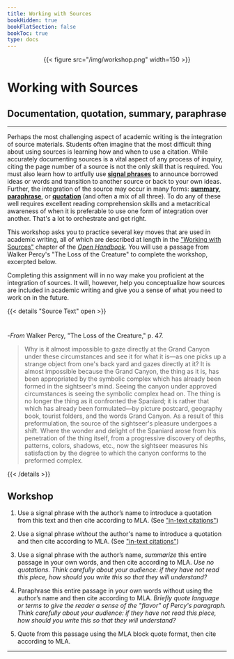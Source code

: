 ```yaml
---
title: Working with Sources
bookHidden: true
bookFlatSection: false
bookToc: true
type: docs
---
```


<div style="text-align:center">{{< figure src="/img/workshop.png" width=150 >}}</div>

# Working with Sources

## Documentation, quotation, summary, paraphrase

---

Perhaps the most challenging aspect of academic writing is the integration of source materials. Students often imagine that the most difficult thing about using sources is learning how and when to use a citation. While accurately documenting sources is a vital aspect of any process of inquiry, citing the page number of a source is not the only skill that is required. You must also learn how to artfully use [**signal phrases**](/resources/open-handbook/chapter-8) to announce borrowed ideas or words and transition to another source or back to your own ideas. Further, the integration of the source may occur in many forms: [**summary**](/resources/open-handbook/chapter-8), [**paraphrase**](/resources/open-handbook/chapter-8), or [**quotation**](/resources/open-handbook/chapter-8) (and often a mix of all three). To do any of these well requires excellent reading comprehension skills and a metacritical awareness of when it is preferable to use one form of integration over another. That's a lot to orchestrate and get right. 

This workshop asks you to practice several key moves that are used in academic writing, all of which are described at length in the ["Working with Sources"](/resources/open-handbook/chapter-8) chapter of the [*Open Handbook*](/resources/open-handbook). You will use a passage from Walker Percy's "The Loss of the Creature" to complete the workshop, excerpted below. 

Completing this assignment will in no way make you proficient at the integration of sources. It will, however, help you conceptualize how sources are included in academic writing and give you a sense of what you need to work on in the future.


{{< details "Source Text" open >}}
#

-*From* Walker Percy, "The Loss of the Creature," p. 47.

>Why is it almost impossible to gaze directly at the Grand Canyon under these circumstances and see it for what it is—as one picks up a strange object from one's back yard and gazes directly at it? It is almost impossible because the Grand Canyon, the thing as it is, has been appropriated by the symbolic complex which has already been formed in the sightseer's mind. Seeing the canyon under approved circumstances is seeing the symbolic complex head on. The thing is no longer the thing as it confronted the Spaniard; it is rather that which has already been formulated—by picture postcard, geography book, tourist folders, and the words Grand Canyon. As a result of this preformulation, the source of the sightseer's pleasure undergoes a shift. Where the wonder and delight of the Spaniard arose from his penetration of the thing itself, from a progressive discovery of depths, patterns, colors, shadows, etc., now the sightseer measures his satisfaction by the degree to which the canyon conforms to the preformed complex.

{{< /details >}} 



## Workshop

1. Use a signal phrase with the author’s name to introduce a quotation from this text and then cite according to MLA. (See ["in-text citations"](/resources/open-handbook/chapter-11-mla/#mla-in-text-citations))

2. Use a signal phrase *without* the author's name to introduce a quotation and then cite according to MLA. (See ["in-text citations"](/resources/open-handbook/chapter-11-mla/#mla-in-text-citations))

3. Use a signal phrase with the author’s name, *summarize* this entire passage in your own words, and then cite according to MLA. *Use no quotations. Think carefully about your audience: if they have not read this piece, how should you write this so that they will understand?*

4. Paraphrase this entire passage in your own words without using the author’s name and then cite according to MLA. *Briefly quote language or terms to give the reader a sense of the "flavor" of Percy's paragraph. Think carefully about your audience: if they have not read this piece, how should you write this so that they will understand?*

5. Quote from this passage using the MLA block quote format, then cite according to MLA.


---

<!---
<i class="fa fa-cloud-upload-alt"></i> [Submit this assignment to Canvas](https://canvas.dartmouth.edu)
--->


